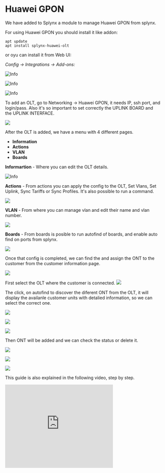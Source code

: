 Huawei GPON
==========


We have added to Splynx a module to manage Huawei GPON from splynx.

For using Huawei GPON you should install it like addon:
```
apt update
apt install splynx-huawei-olt
```

or oyu can install it from Web UI:

*Config -> Integrations -> Add-ons:*

![Info](20.png)

![Info](21.png)

![Info](22.png)

To add an OLT, go to Networking → Huawei GPON, it needs IP, ssh port, and login/pass. Also it's so important to set correctly the UPLINK BOARD and the UPLINK INTERFACE.

![](gpon.png)

After the OLT is added, we have a menu with 4 different pages.

* **Information**
* **Actions**
* **VLAN**
* **Boards**


**Informartion** - Where you can edit the OLT details.

![Info](info.png)


**Actions** - From actions you can apply the config to the OLT, Set Vlans, Set Uplink, Sync Tariffs or Sync Profiles. It's also possible to run a command.

![](1.png)


**VLAN** - From where you can manage vlan and edit their name and vlan number.

![](2.png)


**Boards** - From boards is posible to run autofind of boards, and enable auto find on ports from splynx.

![](3.png)


Once that config is completed, we can find the and assign the ONT to the customer from the customer information page.

![](4.png)


First select the OLT where the customer is connected.
![](5.png)


The click, on autofind to discover the diferent ONT from the OLT, it will display the availanle customer units with detalied information, so we can select the correct one.

![](6.png)

![](7.png)

![](8.png)


Then ONT will be added and we can check the status or delete it.

![](9.png)

![](23.png)

![](24.png)


This guide is also explained in the following video, step by step.

<iframe frameborder=0 height=270 width=350 allowfullscreen src="https://www.youtube.com/embed/1rG-kEyk3cE?wmode=opaque">Video on youtube</iframe>
